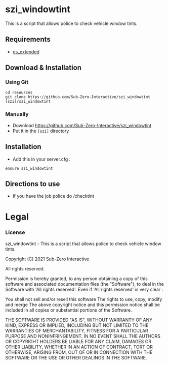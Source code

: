 # szi_windowtint
This is a script that allows police to check vehicle window tints.

## Requirements
- [es_extended](https://github.com/esx-framework/es_extended/tree/legacy)

## Download & Installation

### Using Git
```
cd resources
git clone https://github.com/Sub-Zero-Interactive/szi_windowtint [szi]/szi_windowtint
```

### Manually
- Download https://github.com/Sub-Zero-Interactive/szi_windowtint
- Put it in the `[szi]` directory


## Installation
- Add this in your server.cfg :

```
ensure szi_windowtint
```

## Directions to use
- If you have the job police do /checktint

# Legal
### License
szi_windowtint - This is a script that allows police to check vehicle window tints.

Copyright (C) 2021 Sub-Zero Interactive

All rights reserved.

Permission is hereby granted, to any person obtaining a copy
of this software and associated documentation files (the "Software"), to deal
in the Software with 'All rights reserved'. Even if 'All rights reserved' is very clear :

  You shall not sell and/or resell this software
  The rights to use, copy, modify and merge
  The above copyright notice and this permission notice shall be included in all copies or substantial portions of the Software.

THE SOFTWARE IS PROVIDED "AS IS", WITHOUT WARRANTY OF ANY KIND, EXPRESS OR
IMPLIED, INCLUDING BUT NOT LIMITED TO THE WARRANTIES OF MERCHANTABILITY,
FITNESS FOR A PARTICULAR PURPOSE AND NONINFRINGEMENT. IN NO EVENT SHALL THE
AUTHORS OR COPYRIGHT HOLDERS BE LIABLE FOR ANY CLAIM, DAMAGES OR OTHER
LIABILITY, WHETHER IN AN ACTION OF CONTRACT, TORT OR OTHERWISE, ARISING FROM,
OUT OF OR IN CONNECTION WITH THE SOFTWARE OR THE USE OR OTHER DEALINGS IN THE
SOFTWARE.
